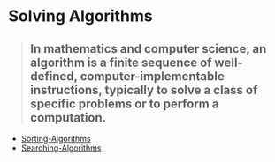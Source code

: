 # Solving Algorithms 
>## In mathematics and computer science, an algorithm is a finite sequence of well-defined, computer-implementable instructions, typically to solve a class of specific problems or to perform a computation.
* [Sorting-Algorithms](https://github.com/ColonelAVP/Problem-Solving-/tree/master/Algorithms/Sorting-Algorithms)
* [Searching-Algorithms](https://github.com/ColonelAVP/Problem-Solving-/tree/master/Algorithms/Searching-Algorithm)
